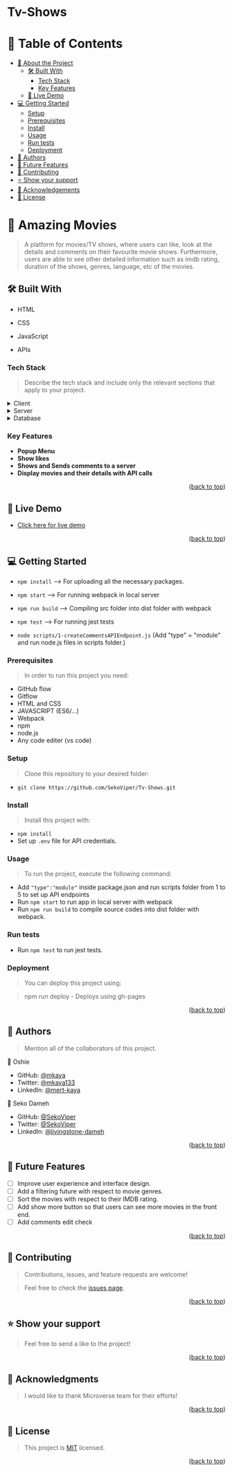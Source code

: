 # Tv-Shows
<a name="readme-top"></a>
<!-- TABLE OF CONTENTS -->

# 📗 Table of Contents

- [📖 About the Project](#about-project)
  - [🛠 Built With](#built-with)
    - [Tech Stack](#tech-stack)
    - [Key Features](#key-features)
  - [🚀 Live Demo](#live-demo)
- [💻 Getting Started](#getting-started)
  - [Setup](#setup)
  - [Prerequisites](#prerequisites)
  - [Install](#install)
  - [Usage](#usage)
  - [Run tests](#run-tests)
  - [Deployment](#triangular_flag_on_post-deployment)
- [👥 Authors](#authors)
- [🔭 Future Features](#future-features)
- [🤝 Contributing](#contributing)
- [⭐️ Show your support](#support)
- [🙏 Acknowledgements](#acknowledgements)
- [📝 License](#license)

<!-- PROJECT DESCRIPTION -->

# 📖 Amazing Movies <a name="about-project"></a>

> A platform for movies/TV shows, where users can like, look at the details and comments on their favourite movie shows. Furthermore, users are able to see other detailed information such as imdb rating, duration of the shows, genres, language, etc of the movies.

## 🛠 Built With <a name="built-with"></a>

- HTML

- CSS

- JavaScript

- APIs

### Tech Stack <a name="tech-stack"></a>

> Describe the tech stack and include only the relevant sections that apply to your project.

<details>
  <summary>Client</summary>
  <ul>
    <li><a href="https://developer.mozilla.org/en-US/docs/Learn/HTML">HTML</a></li>
    <li><a href="https://developer.mozilla.org/en-US/docs/Learn/CSS">CSS</a></li>
    <li><a href="https://developer.mozilla.org/en-US/docs/Learn/JavaScript">JavaScript (ES6/ES7..)</a></li>
    <li><a href="https://webpack.js.org/">webpack</a></li>
  </ul>
</details>

<details>
  <summary>Server</summary>
  <ul>
    <li><a href="https://www.themoviedb.org/">themoviedb API</a></li>
  </ul>
</details>

<details>
<summary>Database</summary>
  <ul>
    <li><a href="https://www.postgresql.org/">PostgreSQL</a></li>
  </ul>
</details>

### Key Features <a name="key-features"></a>

- **Popup Menu**
- **Show likes**
- **Shows and Sends comments to a server**
- **Display movies and their details with API calls**

<p align="right">(<a href="#readme-top">back to top</a>)</p>

## 🚀 Live Demo <a name="live-demo"></a>

- [Click here for live demo](https://sekoviper.github.io/Tv-Shows/dist/)

<p align="right">(<a href="#readme-top">back to top</a>)</p>

## 💻 Getting Started <a name="getting-started"></a>

- `npm install` --> For uploading all the necessary packages.

- `npm start` --> For running webpack in local server

- `npm run build` --> Compiling src folder into dist folder with webpack

- `npm test` --> For running jest tests

- `node scripts/1-createCommentsAPIEndpoint.js` (Add "type" = "module" and run node.js files in scripts folder.)

### Prerequisites

> In order to run this project you need:

- GitHub flow
- Gitflow
- HTML and CSS
- JAVASCRIPT (ES6/...)
- Webpack
- npm
- node.js
- Any code editer (vs code)

### Setup

> Clone this repository to your desired folder:

- `git clone https://github.com/SekoViper/Tv-Shows.git`

### Install

> Install this project with:

- `npm install`
- Set up `.env` file for API credentials.

### Usage

> To run the project, execute the following command:

- Add `"type":"module"` inside package.json and run scripts folder from 1 to 5 to set up API endpoints
- Run `npm start` to run app in local server with webpack
- Run `npm run build` to compile source codes into dist folder with webpack.

### Run tests

- Run `npm test` to run jest tests.

### Deployment

> You can deploy this project using:

> npm run deploy - Deploys using gh-pages

<p align="right">(<a href="#readme-top">back to top</a>)</p>

<!-- AUTHORS -->

## 👥 Authors <a name="authors"></a>

> Mention all of the collaborators of this project.

👤 Oshie 

- GitHub: [@mkaya](https://github.com/)
- Twitter: [@mkaya133](https://twitter.com/)
- LinkedIn: [@mert-kaya](https://www.linkedin.com/in/)

👤 Seko Dameh

- GitHub: [@SekoViper](https://github.com/SekoViper)
- Twitter: [@SekoViper](https://twitter.com/SekoViper)
- LinkedIn: [@livingstone-dameh](https://www.linkedin.com/in/livingstone-dameh-b755a5151/)

<p align="right">(<a href="#readme-top">back to top</a>)</p>

<!-- FUTURE FEATURES -->

## 🔭 Future Features <a name="future-features"></a>

- [ ] Improve user experience and interface design.
- [ ] Add a filtering future with respect to movie genres.
- [ ] Sort the movies with respect to their IMDB rating.
- [ ] Add show more button so that users can see more movies in the front end.
- [ ] Add comments edit check

<p align="right">(<a href="#readme-top">back to top</a>)</p>

<!-- CONTRIBUTING -->

## 🤝 Contributing <a name="contributing"></a>

> Contributions, issues, and feature requests are welcome!

> Feel free to check the [issues page](https://github.com/sekoviper/tv-shows/issues).

<p align="right">(<a href="#readme-top">back to top</a>)</p>

## ⭐️ Show your support <a name="support"></a>

> Feel free to send a like to the project!

<p align="right">(<a href="#readme-top">back to top</a>)</p>

## 🙏 Acknowledgments <a name="acknowledgements"></a>

> I would like to thank Microverse team for their efforts!

<p align="right">(<a href="#readme-top">back to top</a>)</p>

## 📝 License <a name="license"></a>

> This project is [MIT](./LICENSE) licensed.

<p align="right">(<a href="#readme-top">back to top</a>)</p>

